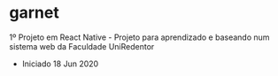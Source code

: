 # garnet
1º Projeto em React Native - Projeto para aprendizado e baseando num sistema web da Faculdade UniRedentor
* Iniciado 18 Jun 2020
